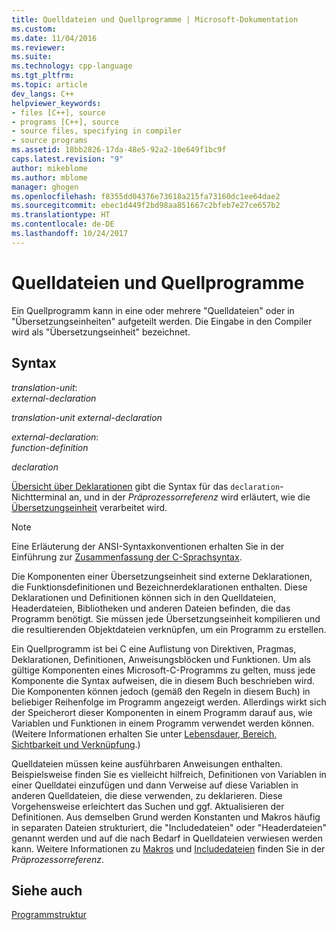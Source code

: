 ```yaml
---
title: Quelldateien und Quellprogramme | Microsoft-Dokumentation
ms.custom: 
ms.date: 11/04/2016
ms.reviewer: 
ms.suite: 
ms.technology: cpp-language
ms.tgt_pltfrm: 
ms.topic: article
dev_langs: C++
helpviewer_keywords:
- files [C++], source
- programs [C++], source
- source files, specifying in compiler
- source programs
ms.assetid: 18bb2826-17da-48e5-92a2-10e649f1bc9f
caps.latest.revision: "9"
author: mikeblome
ms.author: mblome
manager: ghogen
ms.openlocfilehash: f8355dd04376e73618a215fa73160dc1ee64dae2
ms.sourcegitcommit: ebec1d449f2bd98aa851667c2bfeb7e27ce657b2
ms.translationtype: HT
ms.contentlocale: de-DE
ms.lasthandoff: 10/24/2017
---
```

# <a name="source-files-and-source-programs"></a>Quelldateien und Quellprogramme
Ein Quellprogramm kann in eine oder mehrere "Quelldateien" oder in "Übersetzungseinheiten" aufgeteilt werden. Die Eingabe in den Compiler wird als "Übersetzungseinheit" bezeichnet.  
  
## <a name="syntax"></a>Syntax  
 *translation-unit*:  
 *external-declaration*  
  
 *translation-unit external-declaration*  
  
 *external-declaration*:  
 *function-definition*  
  
 *declaration*  
  
 [Übersicht über Deklarationen](../c-language/overview-of-declarations.md) gibt die Syntax für das `declaration`-Nichtterminal an, und in der *Präprozessorreferenz* wird erläutert, wie die [Übersetzungseinheit](../preprocessor/phases-of-translation.md) verarbeitet wird.  
  
> [!NOTE]
>  Eine Erläuterung der ANSI-Syntaxkonventionen erhalten Sie in der Einführung zur [Zusammenfassung der C-Sprachsyntax](../c-language/c-language-syntax-summary.md).  
  
 Die Komponenten einer Übersetzungseinheit sind externe Deklarationen, die Funktionsdefinitionen und Bezeichnerdeklarationen enthalten. Diese Deklarationen und Definitionen können sich in den Quelldateien, Headerdateien, Bibliotheken und anderen Dateien befinden, die das Programm benötigt. Sie müssen jede Übersetzungseinheit kompilieren und die resultierenden Objektdateien verknüpfen, um ein Programm zu erstellen.  
  
 Ein Quellprogramm ist bei C eine Auflistung von Direktiven, Pragmas, Deklarationen, Definitionen, Anweisungsblöcken und Funktionen. Um als gültige Komponenten eines Microsoft-C-Programms zu gelten, muss jede Komponente die Syntax aufweisen, die in diesem Buch beschrieben wird. Die Komponenten können jedoch (gemäß den Regeln in diesem Buch) in beliebiger Reihenfolge im Programm angezeigt werden. Allerdings wirkt sich der Speicherort dieser Komponenten in einem Programm darauf aus, wie Variablen und Funktionen in einem Programm verwendet werden können. (Weitere Informationen erhalten Sie unter [Lebensdauer, Bereich, Sichtbarkeit und Verknüpfung](../c-language/lifetime-scope-visibility-and-linkage.md).)  
  
 Quelldateien müssen keine ausführbaren Anweisungen enthalten. Beispielsweise finden Sie es vielleicht hilfreich, Definitionen von Variablen in einer Quelldatei einzufügen und dann Verweise auf diese Variablen in anderen Quelldateien, die diese verwenden, zu deklarieren. Diese Vorgehensweise erleichtert das Suchen und ggf. Aktualisieren der Definitionen. Aus demselben Grund werden Konstanten und Makros häufig in separaten Dateien strukturiert, die "Includedateien" oder "Headerdateien" genannt werden und auf die nach Bedarf in Quelldateien verwiesen werden kann. Weitere Informationen zu [Makros](../preprocessor/macros-c-cpp.md) und [Includedateien](../preprocessor/hash-include-directive-c-cpp.md) finden Sie in der *Präprozessorreferenz*.  
  
## <a name="see-also"></a>Siehe auch  
 [Programmstruktur](../c-language/program-structure.md)
